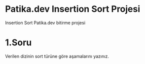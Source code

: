 # Patika.dev Insertion Sort Projesi
Insertion Sort Patika.dev bitirme projesi
# 1.Soru
Verilen dizinin sort türüne göre aşamalarını yazınız.
